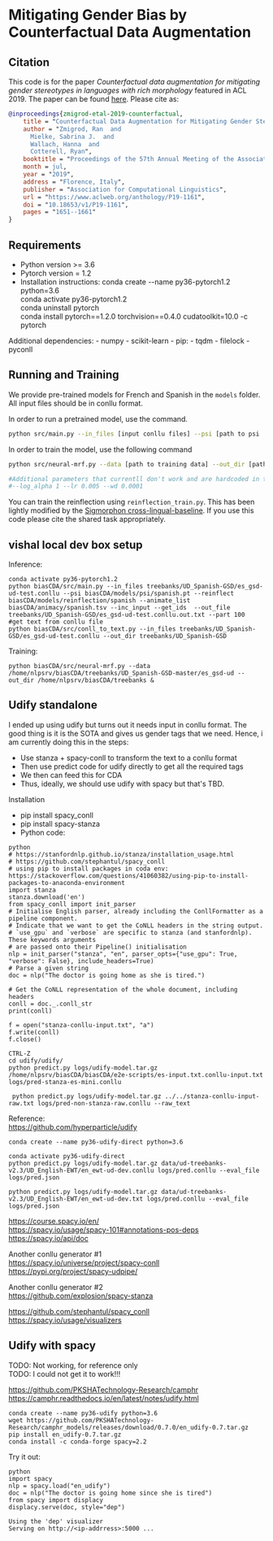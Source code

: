 # Mitigating Gender Bias by Counterfactual Data Augmentation

## Citation
This code is for the paper
_Counterfactual data augmentation for mitigating gender stereotypes in languages with rich morphology_
featured in ACL 2019.
The paper can be found [here](https://www.aclweb.org/anthology/P19-1161v2.pdf).
Please cite as:
```bibtex
@inproceedings{zmigrod-etal-2019-counterfactual,
    title = "Counterfactual Data Augmentation for Mitigating Gender Stereotypes in Languages with Rich Morphology",
    author = "Zmigrod, Ran  and
      Mielke, Sabrina J.  and
      Wallach, Hanna  and
      Cotterell, Ryan",
    booktitle = "Proceedings of the 57th Annual Meeting of the Association for Computational Linguistics",
    month = jul,
    year = "2019",
    address = "Florence, Italy",
    publisher = "Association for Computational Linguistics",
    url = "https://www.aclweb.org/anthology/P19-1161",
    doi = "10.18653/v1/P19-1161",
    pages = "1651--1661"
}
```
## Requirements
* Python version >= 3.6
* Pytorch version = 1.2
* Installation instructions:
conda create --name py36-pytorch1.2 python=3.6 \
conda activate py36-pytorch1.2 \
conda uninstall pytorch \
conda install pytorch==1.2.0 torchvision==0.4.0 cudatoolkit=10.0 -c pytorch

Additional dependencies:
    - numpy
    - scikit-learn
    - pip:
        - tqdm
        - filelock
        - pyconll



## Running and Training
We provide pre-trained models for French and Spanish in the `models` folder.
All input files should be in conllu format.

In order to run a pretrained model, use the command.
```bash
python src/main.py --in_files [input conllu files] --psi [path to psi .pt file] --reinflect [path to reinflectino model] --animate_list [path to animacy list] --inc_input --get_ids  --out_file [path to output_file] --part 100
```
In order to train the model, use the following command
```bash
python src/neural-mrf.py --data [path to training data] --out_dir [path to output directory]

#Additional parameters that currentll don't work and are hardcoded in the code.
#--log_alpha 1 --lr 0.005 --wd 0.0001
```
You can train the reinflection using `reinflection_train.py`.
This has been lightly modified by the [Sigmorphon cross-lingual-baseline](https://github.com/sigmorphon/crosslingual-inflection-baseline).
If you use this code please cite the shared task appropriately.


## vishal local dev box setup

Inference:
```
conda activate py36-pytorch1.2
python biasCDA/src/main.py --in_files treebanks/UD_Spanish-GSD/es_gsd-ud-test.conllu --psi biasCDA/models/psi/spanish.pt --reinflect biasCDA/models/reinflection/spanish --animate_list biasCDA/animacy/spanish.tsv --inc_input --get_ids  --out_file treebanks/UD_Spanish-GSD/es_gsd-ud-test.conllu.out.txt --part 100
#get text from conllu file
python biasCDA/src/conll_to_text.py --in_files treebanks/UD_Spanish-GSD/es_gsd-ud-test.conllu --out_dir treebanks/UD_Spanish-GSD
```

Training:
```
python biasCDA/src/neural-mrf.py --data /home/nlpsrv/biasCDA/treebanks/UD_Spanish-GSD-master/es_gsd-ud --out_dir /home/nlpsrv/biasCDA/treebanks &
```


## Udify standalone

I ended up using udify but turns out it needs input in conllu format. The good thing is it is the SOTA and gives us gender tags that we need. Hence, i am currently doing this in the steps:

* Use stanza + spacy-conll to transform the text to a conllu format
* Then use predict code for udify directly to get all the required tags
* We then can feed this for CDA
* Thus, ideally, we should use udify with spacy but that's TBD.

Installation
* pip install spacy_conll
* pip install spacy-stanza
* Python code:
```
python
# https://stanfordnlp.github.io/stanza/installation_usage.html
# https://github.com/stephantul/spacy_conll
# using pip to install packages in coda env: https://stackoverflow.com/questions/41060382/using-pip-to-install-packages-to-anaconda-environment
import stanza
stanza.download('en')
from spacy_conll import init_parser
# Initialise English parser, already including the ConllFormatter as a pipeline component.
# Indicate that we want to get the CoNLL headers in the string output.
# `use_gpu` and `verbose` are specific to stanza (and stanfordnlp). These keywords arguments
# are passed onto their Pipeline() initialisation
nlp = init_parser("stanza", "en", parser_opts={"use_gpu": True, "verbose": False}, include_headers=True)
# Parse a given string
doc = nlp("The doctor is going home as she is tired.")

# Get the CoNLL representation of the whole document, including headers
conll = doc._.conll_str
print(conll)

f = open("stanza-conllu-input.txt", "a")
f.write(conll)
f.close()

CTRL-Z
cd udify/udify/
python predict.py logs/udify-model.tar.gz /home/nlpsrv/biasCDA/biasCDA/e2e-scripts/es-input.txt.conllu-input.txt logs/pred-stanza-es-mini.conllu

 python predict.py logs/udify-model.tar.gz ../../stanza-conllu-input-raw.txt logs/pred-non-stanza-raw.conllu --raw_text
```


Reference: \
https://github.com/hyperparticle/udify

```
conda create --name py36-udify-direct python=3.6

conda activate py36-udify-direct
python predict.py logs/udify-model.tar.gz data/ud-treebanks-v2.3/UD_English-EWT/en_ewt-ud-dev.conllu logs/pred.conllu --eval_file logs/pred.json

python predict.py logs/udify-model.tar.gz data/ud-treebanks-v2.3/UD_English-EWT/en_ewt-ud-dev.txt logs/pred.conllu --eval_file logs/pred.json
```

https://course.spacy.io/en/ \
https://spacy.io/usage/spacy-101#annotations-pos-deps \
https://spacy.io/api/doc

Another conllu generator #1\
https://spacy.io/universe/project/spacy-conll \
https://pypi.org/project/spacy-udpipe/

Another conllu generator #2\
https://github.com/explosion/spacy-stanza

https://github.com/stephantul/spacy_conll \
https://spacy.io/usage/visualizers




## Udify with spacy
TODO: Not working, for reference only \
TODO: I could not get it to work!!!

https://github.com/PKSHATechnology-Research/camphr \
https://camphr.readthedocs.io/en/latest/notes/udify.html

```
conda create --name py36-udify python=3.6
wget https://github.com/PKSHATechnology-Research/camphr_models/releases/download/0.7.0/en_udify-0.7.tar.gz
pip install en_udify-0.7.tar.gz
conda install -c conda-forge spacy=2.2
```

Try it out:
```
python
import spacy
nlp = spacy.load("en_udify")
doc = nlp("The doctor is going home since she is tired")
from spacy import displacy
displacy.serve(doc, style="dep")

Using the 'dep' visualizer
Serving on http://<ip-addrress>:5000 ...
```
